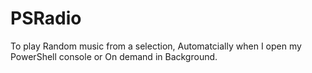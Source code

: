 # PSRadio

To play Random music from a selection, Automatcially when I open my PowerShell console or On demand in Background.
